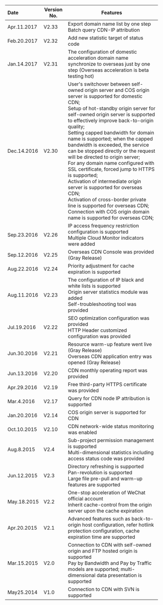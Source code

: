 | Date        | Version No. | Features                                 |
| :---------- | ----------- | ---------------------------------------- |
| Apr.11.2017 | V2.33       | Export domain name list by one step<br>Batch query CDN-IP attribution |
| Feb.20.2017 | V2.32       | Add new statistic target of status code  |
| Jan.14.2017 | V2.31       | The configuration of domestic acceleration domain name  synchronize to overseas just by one step (Overseas acceleration is beta testing hot) |
| Dec.14.2016 | V2.30       | User's switchover between self-owned origin server and COS origin server is supported for domestic CDN; <br> Setup of hot-standby origin server for self-owned origin server is supported to effectively improve back-to-origin quality; <br> Setting capped bandwidth for domain name is supported; when the capped bandwidth is exceeded, the service can be stopped directly or the request will be directed to origin server; <br>For any domain name configured with SSL certificate, forced jump to HTTPS is supported;<br>Activation of intermediate origin server is supported for overseas CDN;<br>Activation of cross-border private line is supported for overseas CDN; <br>Connection with COS origin domain name is supported for overseas CDN; |
| Sep.23.2016 | V2.26       | IP access frequency restriction configuration is supported<br>Multiple Cloud Monitor indicators were added |
| Sep.12.2016 | V2.25       | Overseas CDN Console was provided (Gray Release) |
| Aug.22.2016 | V2.24       | Priority adjustment for cache expiration is supported |
| Aug.11.2016 | V2.23       | The configuration of IP black and white lists is supported<br>Origin server statistics module was added<br>Self-troubleshooting tool was provided |
| Jul.19.2016 | V2.22       | SEO optimization configuration was provided<br>HTTP Header customized configuration was provided |
| Jun.30.2016 | V2.21       | Resource warm-up feature went live (Gray Release)<br>Overseas CDN application entry was opened (Gray Release) |
| Jun.13.2016 | V2.20       | CDN monthly operating report was provided |
| Apr.29.2016 | V2.19       | Free third-party HTTPS certificate was provided |
| Mar.4.2016  | V2.17       | Query for CDN node IP attribution is supported |
| Jan.20.2016 | V2.14       | COS origin server is supported for CDN   |
| Oct.10.2015 | V2.10       | CDN network-wide status monitoring was enabled |
| Aug.8.2015  | V2.4        | Sub-project permission management is supported<br>Multi-dimensional statistics including access status code was provided |
| Jun.12.2015 | V2.3        | Directory refreshing is supported<br>Pan-revolution is supported<br>Large file pre-pull and warm-up features are supported |
| May.18.2015 | V2.2        | One-stop acceleration of WeChat official account<br>Inherit cache-control from the origin server upon the cache expiration |
| Apr.20.2015 | V2.1        | Advanced features such as back-to-origin host configuration, refer hotlink protection configuration, cache expiration time are supported |
| Mar.15.2015 | V2.0        | Connection to CDN with self-owned origin and FTP hosted origin is supported<br>Pay by Bandwidth and Pay by Traffic models are supported; multi-dimensional data presentation is supported |
| May25.2014  | V1.0        | Connection to CDN with SVN is supported  |
